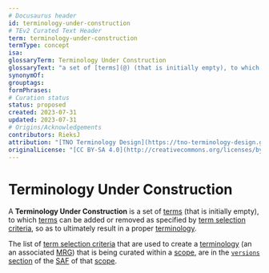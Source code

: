 ```yaml
---
# Docusaurus header
id: terminology-under-construction
# TEv2 Curated Text Header
term: terminology-under-construction
termType: concept
isa:
glossaryTerm: Terminology Under Construction
glossaryText: "a set of [terms](@) (that is initially empty), to which [terms](@) can be added or removed as specified by [term selection criteria](@), so as to ultimately result in a proper [terminology](@)."
synonymOf:
grouptags:
formPhrases:
# Curation status
status: proposed
created: 2023-07-31
updated: 2023-07-31
# Origins/Acknowledgements
contributors: RieksJ
attribution: "[TNO Terminology Design](https://tno-terminology-design.github.io/tev2-specifications/docs)"
originalLicense: "[CC BY-SA 4.0](http://creativecommons.org/licenses/by-sa/4.0/?ref=chooser-v1)"
---
```


# Terminology Under Construction

A **Terminology Under Construction** is a set of [terms](@) (that is initially empty), to which [terms](@) can be added or removed as specified by [term selection criteria](@), so as to ultimately result in a proper [terminology](@).

The list of [term selection criteria](@) that are used to create a [terminology](@) (an an associated [MRG](@)) that is being curated within a [scope](@), are in the [`versions` section](/docs/spec-files/saf#versions) of the [SAF](@) of that [scope](@).
